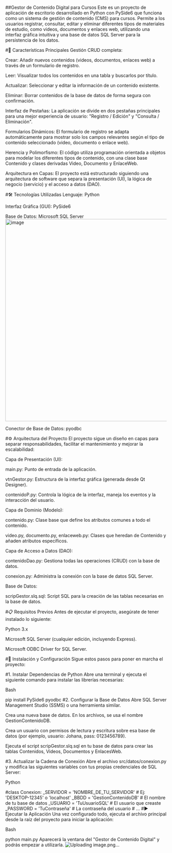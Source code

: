 ##Gestor de Contenido Digital para Cursos
Este es un proyecto de aplicación de escritorio desarrollado en Python con PySide6 que funciona como un sistema de gestión de contenido (CMS) para cursos. Permite a los usuarios registrar, consultar, editar y eliminar diferentes tipos de materiales de estudio, como videos, documentos y enlaces web, utilizando una interfaz gráfica intuitiva y una base de datos SQL Server para la persistencia de los datos.

#🚀 Características Principales
Gestión CRUD completa:

Crear: Añadir nuevos contenidos (videos, documentos, enlaces web) a través de un formulario de registro.

Leer: Visualizar todos los contenidos en una tabla y buscarlos por título.

Actualizar: Seleccionar y editar la información de un contenido existente.

Eliminar: Borrar contenidos de la base de datos de forma segura con confirmación.

Interfaz de Pestañas: La aplicación se divide en dos pestañas principales para una mejor experiencia de usuario: "Registro / Edición" y "Consulta / Eliminación".

Formularios Dinámicos: El formulario de registro se adapta automáticamente para mostrar solo los campos relevantes según el tipo de contenido seleccionado (video, documento o enlace web).

Herencia y Polimorfismo: El código utiliza programación orientada a objetos para modelar los diferentes tipos de contenido, con una clase base Contenido y clases derivadas Video, Documento y EnlaceWeb.

Arquitectura en Capas: El proyecto está estructurado siguiendo una arquitectura de software que separa la presentación (UI), la lógica de negocio (servicio) y el acceso a datos (DAO).

#🛠️ Tecnologías Utilizadas
Lenguaje: Python

Interfaz Gráfica (GUI): PySide6

Base de Datos: Microsoft SQL Server
<img width="800" height="630" alt="image" src="https://github.com/user-attachments/assets/72ed6a3c-17a4-4809-a6e2-9700224426f6" />

Conector de Base de Datos: pyodbc

#⚙️ Arquitectura del Proyecto
El proyecto sigue un diseño en capas para separar responsabilidades, facilitar el mantenimiento y mejorar la escalabilidad:

Capa de Presentación (UI):

main.py: Punto de entrada de la aplicación.

vtnGestor.py: Estructura de la interfaz gráfica (generada desde Qt Designer).

contenidoP.py: Controla la lógica de la interfaz, maneja los eventos y la interacción del usuario.

Capa de Dominio (Modelo):

contenido.py: Clase base que define los atributos comunes a todo el contenido.

video.py, documento.py, enlaceweb.py: Clases que heredan de Contenido y añaden atributos específicos.

Capa de Acceso a Datos (DAO):

contenidoDao.py: Gestiona todas las operaciones (CRUD) con la base de datos.

conexion.py: Administra la conexión con la base de datos SQL Server.

Base de Datos:

scripGestor.slq.sql: Script SQL para la creación de las tablas necesarias en la base de datos.

#📋 Requisitos Previos
Antes de ejecutar el proyecto, asegúrate de tener instalado lo siguiente:

Python 3.x

Microsoft SQL Server (cualquier edición, incluyendo Express).

Microsoft ODBC Driver for SQL Server.

#🚀 Instalación y Configuración
Sigue estos pasos para poner en marcha el proyecto:

#1. Instalar Dependencias de Python
Abre una terminal y ejecuta el siguiente comando para instalar las librerías necesarias:

Bash

pip install PySide6 pyodbc
#2. Configurar la Base de Datos
Abre SQL Server Management Studio (SSMS) o una herramienta similar.

Crea una nueva base de datos. En los archivos, se usa el nombre GestionContenidoDB.

Crea un usuario con permisos de lectura y escritura sobre esa base de datos (por ejemplo, usuario: Johana, pass: 0123456789).

Ejecuta el script scripGestor.slq.sql en tu base de datos para crear las tablas Contenidos, Videos, Documentos y EnlacesWeb.

#3. Actualizar la Cadena de Conexión
Abre el archivo src/datos/conexion.py y modifica las siguientes variables con tus propias credenciales de SQL Server:

Python

#class Conexion:
    _SERVIDOR = 'NOMBRE_DE_TU_SERVIDOR'  # Ej: 'DESKTOP-12345' o 'localhost'
    _BBDD = 'GestionContenidoDB'         # El nombre de tu base de datos
    _USUARIO = 'TuUsuarioSQL'            # El usuario que creaste
    _PASSWORD = 'TuContraseña'           # La contraseña del usuario
    # ...
#▶️ Ejecutar la Aplicación
Una vez configurado todo, ejecuta el archivo principal desde la raíz del proyecto para iniciar la aplicación:

Bash

python main.py
Aparecerá la ventana del "Gestor de Contenido Digital" y podrás empezar a utilizarla.
![Uploading image.png…]()
